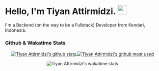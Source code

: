 # Hello, I'm Tiyan Attirmidzi. <img src="https://raw.githubusercontent.com/MartinHeinz/MartinHeinz/master/wave.gif" width="30px">

I'm a Backend (on the way to be a Fullstack) Developer from Kendari, Indonesia.

### Github & Wakatime Stats

<div align="center">
    <a href="#">
        <img align="center" src="https://github-readme-stats.vercel.app/api?username=tiyan-attirmidzi&count_private=true&show_icons=true&theme=react" alt="Tiyan Attirmidzi's github stats" />
    </a>
    <a href="#">
        <img align="center" src="https://github-readme-stats.vercel.app/api/top-langs/?username=tiyan-attirmidzi&show_icons=true&theme=react&layout=compact" alt="Tiyan Attirmidzi's github most used" />
    </a>
</div>

<p></p>

<div align="center">
    <img src="https://github-readme-stats.vercel.app/api/wakatime/?username=tiyanattirmidzi&show_icons=true&theme=react" alt="Tiyan Attirmidzi's wakatime stats" />
</div>